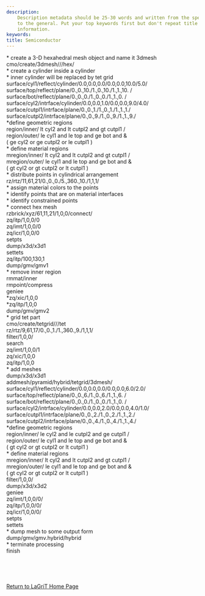 ```yaml
---
description: 
    Description metadata should be 25-30 words and written from the specific
    to the general. Put your top keywords first but don't repeat title
    information.
keywords:  
title: Semiconductor
---
```




 

\* create a 3-D hexahedral mesh object and name it 3dmesh\
cmo/create/3dmesh///hex/\
\* create a cylinder inside a cylinder\
\* inner cylinder will be replaced by tet grid\
surface/cyl1/reflect/cylinder/0.0,0.0,0.0/0.0,0.0,10.0/5.0/\
surface/top/reflect/plane/0.,0.,10./1.,0.,10./1.,1.,10. /\
surface/bot/reflect/plane/0.,0.,0./1.,0.,0./1.,1.,0. /\
surface/cyl2/intrface/cylinder/0.0,0.0,1.0/0.0,0.0,9.0/4.0/\
surface/cutpl1/intrface/plane/0.,0.,1./1.,0.,1./1.,1.,1./\
surface/cutpl2/intrface/plane/0.,0.,9./1.,0.,9./1.,1.,9./\
\*define geometric regions\
region/inner/ lt cyl2 and lt cutpl2 and gt cutpl1 /\
region/outer/ le cyl1 and le top and ge bot and &\
( ge cyl2 or ge cutpl2 or le cutpl1 )\
\* define material regions\
mregion/inner/ lt cyl2 and lt cutpl2 and gt cutpl1 /\
mregion/outer/ le cyl1 and le top and ge bot and &\
( gt cyl2 or gt cutpl2 or lt cutpl1 )\
\* distribute points in cylindrical arrangement\
rz/rtz/11,61,21/0.,0.,0./5.,360.,10./1,1,1/\
\* assign material colors to the points\
\* identify points that are on material interfaces\
\* identify constrained points\
\* connect hex mesh\
rzbrick/xyz/61,11,21/1,0,0/connect/\
zq/itp/1,0,0/0\
zq/imt/1,0,0/0\
zq/icr/1,0,0/0\
setpts\
dump/x3d/x3d1\
settets\
zq/itp/100,130,1\
dump/gmv/gmv1\
\* remove inner region\
rmmat/inner\
rmpoint/compress\
geniee\
\*zq/xic/1,0,0\
\*zq/itp/1,0,0\
dump/gmv/gmv2\
\* grid tet part\
cmo/create/tetgrid///tet\
rz/rtz/9,61,17/0.,0.,1./1.,360.,9./1,1,1/\
filter/1,0,0/\
search\
zq/imt/1,0,0/1\
zq/xic/1,0,0\
zq/itp/1,0,0\
\* add meshes\
dump/x3d/x3d1\
addmesh/pyramid/hybrid/tetgrid/3dmesh/\
surface/cyl1/reflect/cylinder/0.0,0.0,0.0/0.0,0.0,6.0/2.0/\
surface/top/reflect/plane/0.,0.,6./1.,0.,6./1.,1.,6. /\
surface/bot/reflect/plane/0.,0.,0./1.,0.,0./1.,1.,0. /\
surface/cyl2/intrface/cylinder/0.0,0.0,2.0/0.0,0.0,4.0/1.0/\
surface/cutpl1/intrface/plane/0.,0.,2./1.,0.,2./1.,1.,2./\
surface/cutpl2/intrface/plane/0.,0.,4./1.,0.,4./1.,1.,4./\
\*define geometric regions\
region/inner/ le cyl2 and le cutpl2 and ge cutpl1 /\
region/outer/ le cyl1 and le top and ge bot and &\
( gt cyl2 or gt cutpl2 or lt cutpl1 )\
\* define material regions\
mregion/inner/ lt cyl2 and lt cutpl2 and gt cutpl1 /\
mregion/outer/ le cyl1 and le top and ge bot and &\
( gt cyl2 or gt cutpl2 or lt cutpl1 )\
filter/1,0,0/\
dump/x3d/x3d2\
geniee\
zq/imt/1,0,0/0/\
zq/itp/1,0,0/0/\
zq/icr/1,0,0/0/\
setpts\
settets\
\* dump mesh to some output form\
dump/gmv/gmv.hybrid/hybrid\
\* terminate processing\
finish

 

 

 


[Return to LaGriT Home Page](index.smd)

 



